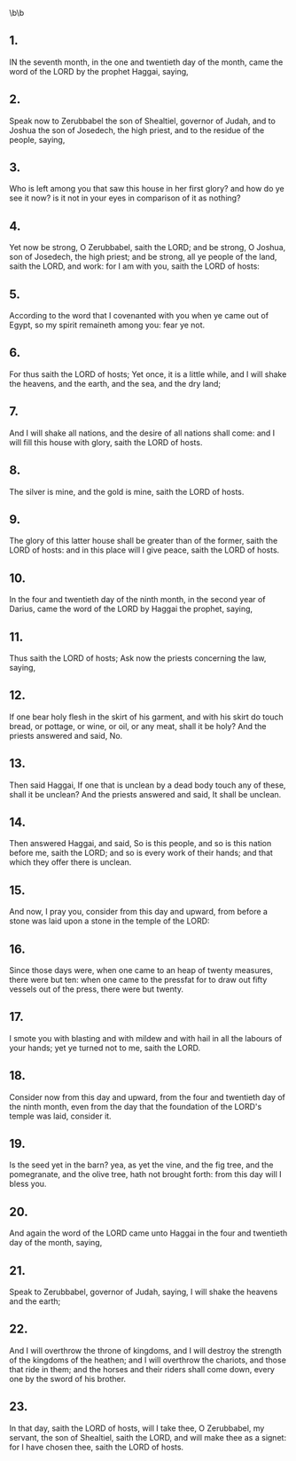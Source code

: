 \b\b
## 1.
IN the seventh month, in the one and twentieth day of the month, came the word of the LORD by the prophet Haggai, saying,
## 2.
Speak now to Zerubbabel the son of Shealtiel, governor of Judah, and to Joshua the son of Josedech, the high priest, and to the residue of the people, saying,
## 3.
Who is left among you that saw this house in her first glory?  and how do ye see it now?  is it not in your eyes in comparison of it as nothing?
## 4.
Yet now be strong, O Zerubbabel, saith the LORD; and be strong, O Joshua, son of Josedech, the high priest; and be strong, all ye people of the land, saith the LORD, and work: for I am with you, saith the LORD of hosts:
## 5.
According to the word that I covenanted with you when ye came out of Egypt, so my spirit remaineth among you: fear ye not.
## 6.
For thus saith the LORD of hosts; Yet once, it is a little while, and I will shake the heavens, and the earth, and the sea, and the dry land;
## 7.
And I will shake all nations, and the desire of all nations shall come: and I will fill this house with glory, saith the LORD of hosts.
## 8.
The silver is mine, and the gold is mine, saith the LORD of hosts.
## 9.
The glory of this latter house shall be greater than of the former, saith the LORD of hosts: and in this place will I give peace, saith the LORD of hosts.
## 10.
In the four and twentieth day of the ninth month, in the second year of Darius, came the word of the LORD by Haggai the prophet, saying,
## 11.
Thus saith the LORD of hosts; Ask now the priests concerning the law, saying,
## 12.
If one bear holy flesh in the skirt of his garment, and with his skirt do touch bread, or pottage, or wine, or oil, or any meat, shall it be holy?  And the priests answered and said, No.
## 13.
Then said Haggai, If one that is unclean by a dead body touch any of these, shall it be unclean?  And the priests answered and said, It shall be unclean.
## 14.
Then answered Haggai, and said, So is this people, and so is this nation before me, saith the LORD; and so is every work of their hands; and that which they offer there is unclean.
## 15.
And now, I pray you, consider from this day and upward, from before a stone was laid upon a stone in the temple of the LORD:
## 16.
Since those days were, when one came to an heap of twenty measures, there were but ten: when one came to the pressfat for to draw out fifty vessels out of the press, there were but twenty.
## 17.
I smote you with blasting and with mildew and with hail in all the labours of your hands; yet ye turned not to me, saith the LORD.
## 18.
Consider now from this day and upward, from the four and twentieth day of the ninth month, even from the day that the foundation of the LORD's temple was laid, consider it.
## 19.
Is the seed yet in the barn?  yea, as yet the vine, and the fig tree, and the pomegranate, and the olive tree, hath not brought forth: from this day will I bless you.
## 20.
And again the word of the LORD came unto Haggai in the four and twentieth day of the month, saying,
## 21.
Speak to Zerubbabel, governor of Judah, saying, I will shake the heavens and the earth;
## 22.
And I will overthrow the throne of kingdoms, and I will destroy the strength of the kingdoms of the heathen; and I will overthrow the chariots, and those that ride in them; and the horses and their riders shall come down, every one by the sword of his brother.
## 23.
In that day, saith the LORD of hosts, will I take thee, O Zerubbabel, my servant, the son of Shealtiel, saith the LORD, and will make thee as a signet: for I have chosen thee, saith the LORD of hosts.
